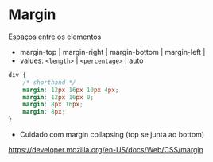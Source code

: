 # Margin

Espaços entre os elementos 

- margin-top | margin-right | margin-bottom | margin-left | 
- values: `<length>` | `<percentage>` | auto

```css
div {
    /* shorthand */
    margin: 12px 16px 10px 4px;
    margin: 12px 16px 0;
    margin: 8px 16px;
    margin: 8px;
}
```

* Cuidado com margin collapsing (top se junta ao bottom)

https://developer.mozilla.org/en-US/docs/Web/CSS/margin